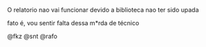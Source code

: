 O relatorio nao vai funcionar devido a biblioteca nao ter sido upada

fato é, vou sentir falta dessa m*rda de técnico

@fkz
@snt
@rafo
